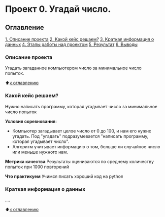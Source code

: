 # Проект 0. Угадай число.

## Оглавление
[1. Описание проекта](https://github.com/Alexandra231116/Alexa_Data_Science/blob/main/project_0/README.md#Описание-проекта)
[2. Какой кейс решаем?](https://github.com/Alexandra231116/Alexa_Data_Science/blob/main/project_0/README.md#Какой-кейс-решаем)
[3. Краткая информация о данных](https://github.com/Alexandra231116/Alexa_Data_Science/blob/main/project_0/README.md#Краткая-информация-о-данных)
[4. Этапы работы над проектом](https://github.com/Alexandra231116/Alexa_Data_Science/blob/main/project_0/README.md#Этапы-работы-над-проектом)
[5. Результат](https://github.com/Alexandra231116/Alexa_Data_Science/blob/main/project_0/README.md#Результат)
[6. Выводы](https://github.com/Alexandra231116/Alexa_Data_Science/blob/main/project_0/README.md#Выводы)

### Описание проекта
Угадать загаданное компьютером число за минимальное число попыток.

:arrow_up:[к оглавлению](https://github.com/Alexandra231116/Alexa_Data_Science)


### Какой кейс решаем?
Нужно написать программу, которая угадывает число за минимальное число попыток

**Условия соревнования:**
- Компьютер загадывает целое число от 0 до 100, и нам его нужно угадать. Под "угадать" подразумевается "написать программу, которая угадывает число".
- Алгоритм учитывает информацию о том, больше ли случайное число или меньше нужного нам.

**Метрика качества**
Результаты оцениваются по среднему количеству попыток при 1000 повторений

**Что практикуем**
Учимся писать хороший код на python


### Краткая информация о данных
....

:arrow_up:[к оглавлению](https://github.com/Alexandra231116/Alexa_Data_Science)

